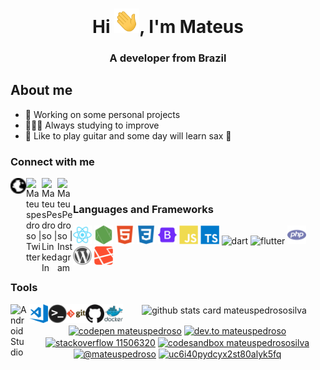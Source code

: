 <h1 align="center">Hi <img src="https://raw.githubusercontent.com/ABSphreak/ABSphreak/master/gifs/Hi.gif" width="40px" />, I'm Mateus</h1>

<h3 align="center">A developer from Brazil</h3>

<!-- TODO: Create other in pt_BR -->

## About me

* 🐺 Working on some personal projects
* 👨🏻‍💻 Always studying to improve
* 🎸 Like to play guitar and some day will learn sax 🎷

### Connect with me

[<img align="left" alt="mateuspedroso.com.br" width="25px" src="https://raw.githubusercontent.com/iconic/open-iconic/master/svg/globe.svg" />][website]
[<img align="left" alt="Mateuspedroso | Twitter" width="25px" src="https://cdn.jsdelivr.net/npm/simple-icons@v3/icons/twitter.svg" />][twitter]
[<img align="left" alt="MateusPedroso | LinkedIn" width="25px" src="https://cdn.jsdelivr.net/npm/simple-icons@v3/icons/linkedin.svg" />][linkedin]
[<img align="left" alt="MateusPedroso | Instagram" width="25px" src="https://cdn.jsdelivr.net/npm/simple-icons@v3/icons/instagram.svg" />][instagram]

<br />

### Languages and Frameworks

<p>
    <img src="https://raw.githubusercontent.com/devicons/devicon/master/icons/react/react-original.svg" alt="react" width="30" height="30"/> 
    <img src="https://raw.githubusercontent.com/devicons/devicon/master/icons/nodejs/nodejs-plain.svg" alt="nodejs" width="30" height="30"/> 
    <img src="https://raw.githubusercontent.com/devicons/devicon/master/icons/html5/html5-plain.svg" alt="html5" width="30" height="30"/> 
    <img src="https://raw.githubusercontent.com/devicons/devicon/master/icons/css3/css3-plain.svg" alt="css3" width="30" height="30"/> 
    <img src="https://raw.githubusercontent.com/devicons/devicon/master/icons/bootstrap/bootstrap-plain.svg" alt="bootstrap" width="30" height="30"/>
    <img src="https://raw.githubusercontent.com/devicons/devicon/master/icons/javascript/javascript-plain.svg" alt="javascript" width="30" height="30"/> 
    <img src="https://raw.githubusercontent.com/devicons/devicon/master/icons/typescript/typescript-plain.svg" alt="typescript" width="30" height="30"/>
    <img src="https://img.icons8.com/color/100/000000/dart.png" alt="dart" width="30" height="30"/>
    <img src="https://img.icons8.com/color/100/000000/flutter.png" alt="flutter" width="30" height="30"/>
    <img src="https://raw.githubusercontent.com/devicons/devicon/master/icons/php/php-plain.svg" alt="php" width="30" height="30"/>
    <img src="https://raw.githubusercontent.com/devicons/devicon/master/icons/wordpress/wordpress-plain.svg" alt="wordpress" width="30" height="30"/>
    <img src="https://raw.githubusercontent.com/devicons/devicon/master/icons/laravel/laravel-plain.svg" alt="laravel" width="30" height="30"/>
</p>

### Tools

<img align="left" alt="Android Studio" width="30px" src="https://upload.wikimedia.org/wikipedia/commons/3/34/Android_Studio_icon.svg" />
<img align="left" alt="Visual Studio Code" width="30px" src="https://raw.githubusercontent.com/github/explore/80688e429a7d4ef2fca1e82350fe8e3517d3494d/topics/visual-studio-code/visual-studio-code.png" />
<img align="left" alt="Terminal" width="30px" src="https://raw.githubusercontent.com/github/explore/80688e429a7d4ef2fca1e82350fe8e3517d3494d/topics/terminal/terminal.png" />
<img align="left" alt="Git" width="30px" src="https://raw.githubusercontent.com/github/explore/80688e429a7d4ef2fca1e82350fe8e3517d3494d/topics/git/git.png" />
<img align="left" alt="GitHub" width="30px" src="https://raw.githubusercontent.com/github/explore/78df643247d429f6cc873026c0622819ad797942/topics/github/github.png" />
<img align="left" alt="Docker" width="30px" src="https://raw.githubusercontent.com/devicons/devicon/master/icons/docker/docker-original-wordmark.svg" />

<!-- ### Spotify Playing  🎵🎶 -->

<!-- [![Spotify](https://mateuspedroso.vercel.app/api/spotify)](https://open.spotify.com/user/mateuspedrosodev) -->

<p align="center"><img align="center" src="https://github-readme-stats.vercel.app/api?username=mateuspedrososilva&show_icons=true" alt="github stats card mateuspedrososilva" /></p>

<p align="center">
<a href="https://codepen.io/mateuspedroso" target="blank"><img align="center" src="https://cdn.jsdelivr.net/npm/simple-icons@3.0.1/icons/codepen.svg" alt="codepen mateuspedroso" height="30" width="30" /></a>
<a href="https://dev.to/mateuspedroso" target="blank"><img align="center" src="https://cdn.jsdelivr.net/npm/simple-icons@3.0.1/icons/dev-dot-to.svg" alt="dev.to mateuspedroso" height="30" width="30" /></a>
<a href="https://stackoverflow.com/users/11506320" target="blank"><img align="center" src="https://cdn.jsdelivr.net/npm/simple-icons@3.0.1/icons/stackoverflow.svg" alt="stackoverflow 11506320" height="30" width="30" /></a>
<a href="https://codesandbox.com/mateuspedrososilva" target="blank"><img align="center" src="https://cdn.jsdelivr.net/npm/simple-icons@3.0.1/icons/codesandbox.svg" alt="codesandbox mateuspedrososilva" height="30" width="30" /></a>
<a href="https://medium.com/@mateuspedroso" target="blank"><img align="center" src="https://cdn.jsdelivr.net/npm/simple-icons@3.0.1/icons/medium.svg" alt="@mateuspedroso" height="30" width="30" /></a>
<a href="https://www.youtube.com/c/uc6i40pydcyx2st80alyk5fq" target="blank"><img align="center" src="https://cdn.jsdelivr.net/npm/simple-icons@3.0.1/icons/youtube.svg" alt="uc6i40pydcyx2st80alyk5fq" height="30" width="30" /></a>
</p>

<!-- Images 
https://raw.githubusercontent.com/github/explore/80688e429a7d4ef2fca1e82350fe8e3517d3494d/topics/typescript/typescript.png
https://raw.githubusercontent.com/devicons/devicon/master/icons/typescript/typescript-original.svg
-->

<!-- References
https://github.com/gargakshit/gargakshit
https://www.youtube.com/watch?v=n6d4KHSKqGk
 -->

<!-- Links -->
 [website]: https://mateuspedroso.com.br
 [linkedin]: https://linkedin.com/in/mateuspedroso
 [instagram]: https://instagram.com/mtspedroso/
 [twitter]: https://twitter.com/MateusPSilva
